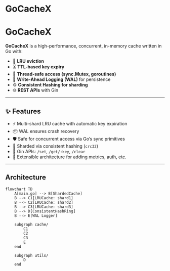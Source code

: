 # GoCacheX

# GoCacheX

**GoCacheX** is a high-performance, concurrent, in-memory cache written in Go with:

- 🔁 **LRU eviction**
- ⏳ **TTL-based key expiry**
- 🧵 **Thread-safe access (sync.Mutex, goroutines)**
- 💾 **Write-Ahead Logging (WAL)** for persistence
- ⚙️ **Consistent Hashing for sharding**
- 🌐 **REST APIs** with Gin

---

## ✨ Features

- ⚡ Multi-shard LRU cache with automatic key expiration
- 📦 WAL ensures crash recovery
- 🛡️ Safe for concurrent access via Go’s sync primitives
- 🧠 Sharded via consistent hashing (`crc32`)
- 🧪 Gin APIs: `/set`, `/get/:key`, `/clear`
- 🧱 Extensible architecture for adding metrics, auth, etc.

---

## Architecture
```mermaid
flowchart TD
    A[main.go] --> B[ShardedCache]
    B --> C1[LRUCache: shard1]
    B --> C2[LRUCache: shard2]
    B --> C3[LRUCache: shard3]
    B --> D[ConsistentHashRing]
    B --> E[WAL Logger]

    subgraph cache/
        C1
        C2
        C3
        E
    end

    subgraph utils/
        D
    end
